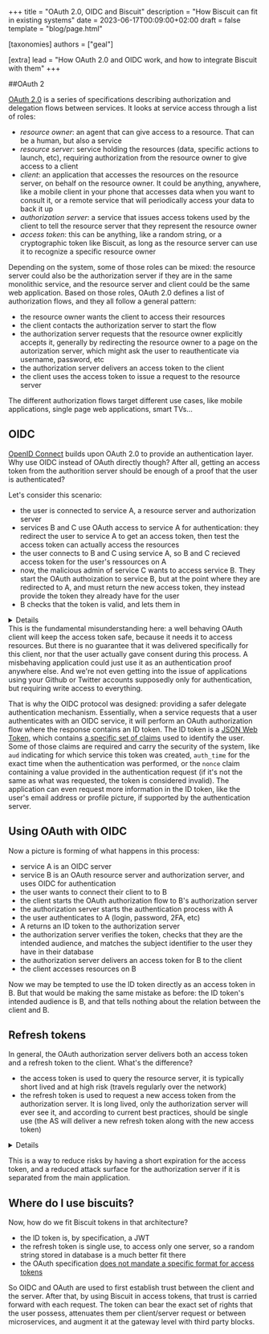 +++
title = "OAuth 2.0, OIDC and Biscuit"
description = "How Biscuit can fit in existing systems"
date = 2023-06-17T00:09:00+02:00
draft = false
template = "blog/page.html"

[taxonomies]
authors = ["geal"]

[extra]
lead = "How OAuth 2.0 and OIDC work, and how to integrate Biscuit with them"
+++

##OAuth 2

[OAuth 2.0](https://oauth.net/2/) is a series of specifications describing authorization and delegation flows between services. It looks at service access through a list of roles:
* *resource owner*: an agent that can give access to a resource. That can be a human, but also a service
* *resource server*: service holding the resources (data, specific actions to launch, etc), requiring authorization from the resource owner to give access to a client
* *client*: an application that accesses the resources on the resource server, on behalf on the resource owner. It could be anything, anywhere, like a mobile client in your phone that accesses data when you want to consult it, or a remote service that will periodically access your data to back it up
* *authorization server*: a service that issues access tokens used by the client to tell the resource server that they represent the resource owner
* *access token*: this can be anything, like a random string, or a cryptographic token like Biscuit, as long as the resource server can use it to recognize a specific resource owner

Depending on the system, some of those roles can be mixed: the resource server could also be the authorization server if they are in the same monolithic service, and the resource server and client could be the same web application.
Based on those roles, OAuth 2.0 defines a list of authorization flows, and they all follow a general pattern:
* the resource owner wants the client to access their resources
* the client contacts the authorization server to start the flow
* the authorization server requests that the resource owner explicitly accepts it, generally by redirecting the resource owner to a page on the autorization server, which might ask the user to reauthenticate via username, password, etc
* the authorization server delivers an access token to the client
* the client uses the access token to issue a request to the resource server

The different authorization flows target different use cases, like mobile applications, single page web applications, smart TVs…

## OIDC

[OpenID Connect](https://openid.net/connect/) builds upon OAuth 2.0 to provide an authentication layer. Why use OIDC instead of OAuth directly though? After all, getting an access token from the authorition server should be enough of a proof that the user is authenticated?

Let's consider this scenario:
* the user is connected to service A, a resource server and authorization server
* services B and C use OAuth access to service A for authentication: they redirect the user to service A to get an access token, then test the access token can actually access the resources
* the user connects to B and C using service A, so B and C recieved access token for the user's ressources on A
* now, the malicious admin of service C wants to access service B. They start the OAuth authoization to service B, but at the point where they are redirected to A, and must return the new access token, they instead provide the token they already have for the user
* B checks that the token is valid, and lets them in

<details>
For people who like to understand a bit more, this is one of the reasons the OAuth implicit flow is deprecated, that scenario wouldn't work under the authorization code flow
</details>
This is the fundamental misunderstanding here: a well behaving OAuth client will keep the access token safe, because it needs it to access resources. But there is no guarantee that it was delivered specifically for this client, nor that the user actually gave consent during this process. A misbehaving application could just use it as an authentication proof anywhere else. And we're not even getting into the issue of applications using your Github or Twitter accounts supposedly only for authentication, but requiring write access to everything.

That is why the OIDC protocol was designed: providing a safer delegate authentication mechanism. Essentially, when a service requests that a user authenticates with an OIDC service, it will perform an OAuth authorization flow where the response contains an ID token. The ID token is a [JSON Web Token](https://datatracker.ietf.org/doc/html/rfc7519), which contains [a specific set of claims](https://openid.net/specs/openid-connect-core-1_0.html#IDToken) used to identify the user. Some of those claims are required and carry the security of the system, like `aud` indicating for which service this token was created, `auth_time` for the exact time when the authentication was performed, or the `nonce` claim containing a value provided in the authentication request (if it's not the same as what was requested, the token is considered invalid).
The application can even request more information in the ID token, like the user's email address or profile picture, if supported by the authentication server.

## Using OAuth with OIDC

Now a picture is forming of what happens in this process:
* service A is an OIDC server
* service B is an OAuth resource server and authorization server, and uses OIDC for authentication
* the user wants to connect their client to to B
* the client starts the OAuth authorization flow to B's authorization server
* the authorization server starts the authentication process with A
* the user authenticates to A (login, password, 2FA, etc)
* A returns an ID token to the authorization server
* the authorization server verifies the token, checks that they are the intended audience, and matches the subject identifier to the user they have in their database
* the authorization server delivers an access token for B to the client
* the client accesses resources on B

Now we may be tempted to use the ID token directly as an access token in B. But that would be making the same mistake as before: the ID token's intended audience is B, and that tells nothing about the relation between the client and B.

## Refresh tokens

In general, the OAuth authorization server delivers both an access token and a refresh token to the client. What's the difference?
* the access token is used to query the resource server, it is typically short lived and at high risk (travels regularly over the network)
* the refresh token is used to request a new access token from the authorization server. It is long lived, only the authorization server will ever see it, and according to current best practices, should be single use (the AS will deliver a new refresh token along with the new access token)

<details>
Making the refresh token single use gives a neat property: you can detect if it was stolen. If the attacker steals the refresh token and uses it to get a new access token, at some point the user will try to use it too to get a new access token. So if it is used twice, you know one of these uses is malicious, and that's when you raise an alert and [revoke all the tokens for this user](https://www.biscuitsec.org/docs/guides/revocation/).
</details>

This is a way to reduce risks by having a short expiration for the access token, and a reduced attack surface for the authorization server if it is separated from the main application.

## Where do I use biscuits?

Now, how do we fit Biscuit tokens in that architecture?
- the ID token is, by specification, a JWT
- the refresh token is single use, to access only one server, so a random string stored in database is a much better fit there
- the OAuth specification [does not mandate a specific format for access tokens](https://datatracker.ietf.org/doc/html/rfc6749#section-1.4)

So OIDC and OAuth are used to first establish trust between the client and the server. After that, by using Biscuit in access tokens, that trust is carried forward with each request. The token can bear the exact set of rights that the user possess, attenuates them per client/server request or between microservices, and augment it at the gateway level with third party blocks.
